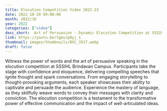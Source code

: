 ```yaml
---
title: Elocution Competition Video 2022-23
date: 2022-10-20 09:00:00
month: 2022/10
year: 2022
categories: ["video"]
desc_short:  Art of Persuasion - Dynamic Elocution Competition at SSSIHL Brindavan Campus
link: https://youtu.be/tgmvJp8yj_s
thumbnail: images/thumbnails/DSC_3517.webp
draft: false
---
```


Witness the power of words and the art of persuasive speaking in the elocution competition at SSSIHL Brindavan Campus. Participants take the stage with confidence and eloquence, delivering compelling speeches that ignite thought and spark conversations. From engaging storytelling to thought-provoking arguments, each speaker showcases their ability to captivate and persuade the audience. Experience the mastery of language, as they skillfully weave words to convey their messages with clarity and conviction. The elocution competition is a testament to the transformative power of effective communication and the impact of well-articulated ideas.
